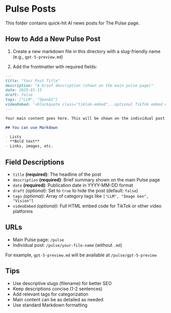 # Pulse Posts

This folder contains quick-hit AI news posts for The Pulse page.

## How to Add a New Pulse Post

1. Create a new markdown file in this directory with a slug-friendly name (e.g., `gpt-5-preview.md`)

2. Add the frontmatter with required fields:

```markdown
---
title: "Your Post Title"
description: "A brief description (shown on the main pulse page)"
date: 2025-01-15
draft: false
tags: ["LLM", "OpenAI"]
videoEmbed: '<blockquote class="tiktok-embed"...optional TikTok embed code...</blockquote>'
---

Your main content goes here. This will be shown on the individual post page.

## You can use Markdown

- Lists
- **Bold text**
- Links, images, etc.
```

## Field Descriptions

- `title` **(required)**: The headline of the post
- `description` **(required)**: Brief summary shown on the main Pulse page
- `date` **(required)**: Publication date in YYYY-MM-DD format
- `draft` *(optional)*: Set to `true` to hide the post (default: `false`)
- `tags` *(optional)*: Array of category tags like `["LLM", "Image Gen", "Vision"]`
- `videoEmbed` *(optional)*: Full HTML embed code for TikTok or other video platforms

## URLs

- Main Pulse page: `/pulse`
- Individual post: `/pulse/your-file-name` (without `.md`)

For example, `gpt-5-preview.md` will be available at `/pulse/gpt-5-preview`

## Tips

- Use descriptive slugs (filename) for better SEO
- Keep descriptions concise (1-2 sentences)
- Add relevant tags for categorization
- Main content can be as detailed as needed
- Use standard Markdown formatting

